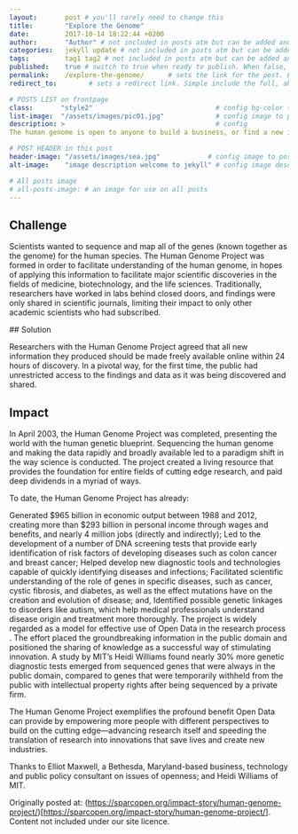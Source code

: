 ```yaml
---
layout:       post # you'll rarely need to change this
title:        "Explore the Genome"
date:         2017-10-14 18:22:44 +0200
author:       "Author" # not included in posts atm but can be added and used later
categories:   jekyll update # not included in posts atm but can be added and used later
tags:         tag1 tag2 # not included in posts atm but can be added and used later
published:    true # switch to true when ready to publish. When false, you can check your links and share drafts using the github file for this page e.g https://github.com/sparcopen/open-to/blob/master/_posts/2017-04-10-welcome-to-jekyll.markdown
permalink:    /explore-the-genome/      # sets the link for the post. E.g permalink: /battle-disease/
redirect_to:        # sets a redirect link. Simple include the full, absolute link you want below

# POSTS LIST on frontpage
class:       "style2"                               # config bg-color to post list card (1 to 5)
list-image:  "/assets/images/pic01.jpg"             # config image to post list card (1 to 15 are generic colors and will fit with anything used if no images can be found)
description: >                                      # config
The human genome is open to anyone to build a business, or find a new insight. The impact has been huge.

# POST HEADER in this post
header-image: "/assets/images/sea.jpg"            # config image to post header
alt-image:    "image description welcome to jekyll" # config image description to alt att.

# All posts image
# all-posts-image: # an image for use on all posts
---
```

## Challenge

Scientists wanted to sequence and map all of the genes (known together as the genome) for the human species. The Human Genome Project was formed in order to facilitate understanding of the human genome, in hopes of applying this information to facilitate major scientific discoveries in the fields of medicine, biotechnology, and the life sciences. Traditionally, researchers have worked in labs behind closed doors, and findings were only shared in scientific journals, limiting their impact to only other academic scientists who had subscribed.

## Solution

Researchers with the Human Genome Project agreed that all new information they produced should be made freely available online within 24 hours of discovery. In a pivotal way, for the first time, the public had unrestricted access to the findings and data as it was being discovered and shared.

## Impact

In April 2003, the Human Genome Project was completed, presenting the world with the human genetic blueprint. Sequencing the human genome and making the data rapidly and broadly available led to a paradigm shift in the way science is conducted. The project created a living resource that provides the foundation for entire fields of cutting edge research, and paid deep dividends in a myriad of ways.

To date, the Human Genome Project has already:

Generated $965 billion in economic output between 1988 and 2012, creating more than $293 billion in personal income through wages and benefits, and nearly 4 million jobs (directly and indirectly);
Led to the development of a number of DNA screening tests that provide early identification of risk factors of developing diseases such as colon cancer and breast cancer;
Helped develop new diagnostic tools and technologies capable of quickly identifying diseases and infections;
Facilitated scientific understanding of the role of genes in specific diseases, such as cancer, cystic fibrosis, and diabetes, as well as the effect mutations have on the creation and evolution of disease; and,
Identified possible genetic linkages to disorders like autism, which help medical professionals understand disease origin and treatment more thoroughly.
The project is widely regarded as a model for effective use of Open Data in the research process . The effort placed the groundbreaking information in the public domain and positioned the sharing of knowledge as a successful way of stimulating innovation. A study by MIT’s Heidi Williams found nearly 30% more genetic diagnostic tests emerged from sequenced genes that were always in the public domain, compared to genes that were temporarily withheld from the public with intellectual property rights after being sequenced by a private firm.

The Human Genome Project exemplifies the profound benefit Open Data can provide by empowering more people with different perspectives to build on the cutting edge—advancing research itself and speeding the translation of research into innovations that save lives and create new industries.

Thanks to Elliot Maxwell, a Bethesda, Maryland-based business, technology and public policy consultant on issues of openness; and Heidi Williams of MIT.

Originally posted at:
(https://sparcopen.org/impact-story/human-genome-project/)[https://sparcopen.org/impact-story/human-genome-project/]. Content not included under our site licence. 
